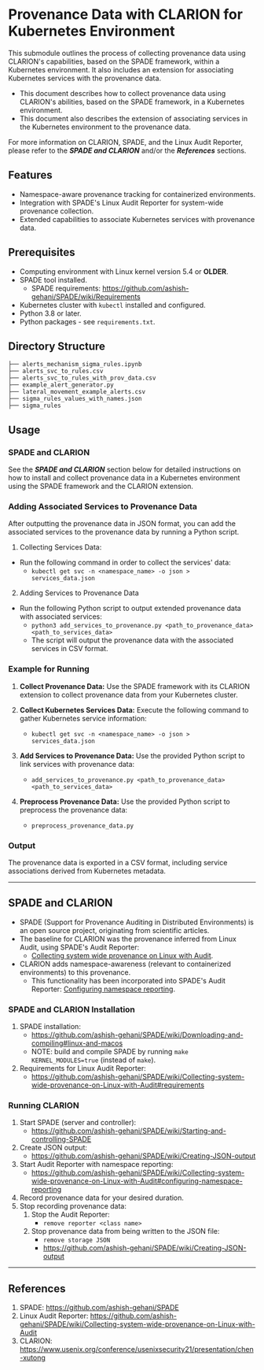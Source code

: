 # Provenance Data with CLARION for Kubernetes Environment

This submodule outlines the process of collecting provenance data using CLARION's capabilities, based on the SPADE framework, within a Kubernetes environment. It also includes an extension for associating Kubernetes services with the provenance data.

* This document describes how to collect provenance data using CLARION's abilities, based on the SPADE framework, in a Kubernetes environment.
* This document also describes the extension of associating services in the Kubernetes environment to the provenance data.

For more information on CLARION, SPADE, and the Linux Audit Reporter, please refer to the **_SPADE and CLARION_** and/or the **_References_** sections.


## Features
- Namespace-aware provenance tracking for containerized environments. 
- Integration with SPADE's Linux Audit Reporter for system-wide provenance collection. 
- Extended capabilities to associate Kubernetes services with provenance data.


## Prerequisites
* Computing environment with Linux kernel version 5.4 or **OLDER**.
* SPADE tool installed.
  * SPADE requirements: https://github.com/ashish-gehani/SPADE/wiki/Requirements
* Kubernetes cluster with `kubectl` installed and configured.
* Python 3.8 or later.
* Python packages - see `requirements.txt`.


## Directory Structure
```.
├── alerts_mechanism_sigma_rules.ipynb
├── alerts_svc_to_rules.csv
├── alerts_svc_to_rules_with_prov_data.csv
├── example_alert_generator.py
├── lateral_movement_example_alerts.csv
├── sigma_rules_values_with_names.json
├── sigma_rules
```

## Usage

### SPADE and CLARION
See the **_SPADE and CLARION_** section below for detailed instructions on how to install and collect provenance data in a Kubernetes environment using the SPADE framework and the CLARION extension.

### Adding Associated Services to Provenance Data

After outputting the provenance data in JSON format, you can add the associated services to the provenance data by running a Python script.

1. Collecting Services Data:
* Run the following command in order to collect the services' data:
  * `kubectl get svc -n <namespace_name> -o json > services_data.json`

2. Adding Services to Provenance Data 
* Run the following Python script to output extended provenance data with associated services:
  * ```python3 add_services_to_provenance.py <path_to_provenance_data> <path_to_services_data>```
  * The script will output the provenance data with the associated services in CSV format.


### Example for Running

1. **Collect Provenance Data:** Use the SPADE framework with its CLARION extension to collect provenance data from your Kubernetes cluster.


2. **Collect Kubernetes Services Data:** Execute the following command to gather Kubernetes service information:
   * ```kubectl get svc -n <namespace_name> -o json > services_data.json```


3. **Add Services to Provenance Data:** Use the provided Python script to link services with provenance data:
   * ``` add_services_to_provenance.py <path_to_provenance_data> <path_to_services_data> ```


4. **Preprocess Provenance Data:** Use the provided Python script to preprocess the provenance data:
   * ``` preprocess_provenance_data.py ```

### Output
The provenance data is exported in a CSV format, including service associations derived from Kubernetes metadata.



---



## SPADE and CLARION

* SPADE (Support for Provenance Auditing in Distributed Environments) is an open source project, originating from scientific articles. 
* The baseline for CLARION was the provenance inferred from Linux Audit, using SPADE's Audit Reporter:
  * [Collecting system wide provenance on Linux with Audit](https://github.com/ashish-gehani/SPADE/wiki/Collecting-system-wide-provenance-on-Linux-with-Audit).
* CLARION adds namespace-awareness (relevant to containerized environments) to this provenance. 
  * This functionality has been incorporated into SPADE's Audit Reporter: 
  [Configuring namespace reporting](https://github.com/ashish-gehani/SPADE/wiki/Collecting-system-wide-provenance-on-Linux-with-Audit#configuring-namespace-reporting).


### SPADE and CLARION Installation
1. SPADE installation: 
   * https://github.com/ashish-gehani/SPADE/wiki/Downloading-and-compiling#linux-and-macos
   * NOTE: build and compile SPADE by running `make KERNEL_MODULES=true` (instead of `make`).
2. Requirements for Linux Audit Reporter: 
   * https://github.com/ashish-gehani/SPADE/wiki/Collecting-system-wide-provenance-on-Linux-with-Audit#requirements


### Running CLARION
1. Start SPADE (server and controller): 
   * https://github.com/ashish-gehani/SPADE/wiki/Starting-and-controlling-SPADE
2. Create JSON output: 
   * https://github.com/ashish-gehani/SPADE/wiki/Creating-JSON-output
3. Start Audit Reporter with namespace reporting: 
   * https://github.com/ashish-gehani/SPADE/wiki/Collecting-system-wide-provenance-on-Linux-with-Audit#configuring-namespace-reporting
4. Record provenance data for your desired duration.
5. Stop recording provenance data:
   1. Stop the Audit Reporter: 
      * `remove reporter <class name>`
   2. Stop provenance data from being written to the JSON file: 
      * `remove storage JSON` 
      * https://github.com/ashish-gehani/SPADE/wiki/Creating-JSON-output



---




## References

1. SPADE: https://github.com/ashish-gehani/SPADE
2. Linux Audit Reporter: https://github.com/ashish-gehani/SPADE/wiki/Collecting-system-wide-provenance-on-Linux-with-Audit
3. CLARION: https://www.usenix.org/conference/usenixsecurity21/presentation/chen-xutong
